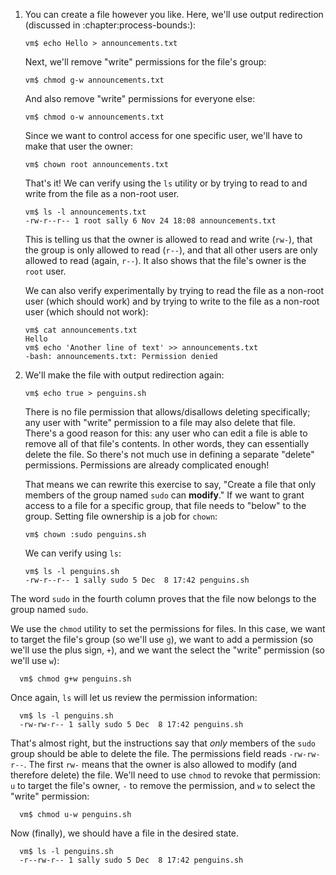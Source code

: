 1. You can create a file however you like. Here, we'll use output redirection
   (discussed in :chapter:process-bounds:):

       vm$ echo Hello > announcements.txt

   Next, we'll remove "write" permissions for the file's group:

       vm$ chmod g-w announcements.txt

   And also remove "write" permissions for everyone else:

       vm$ chmod o-w announcements.txt

   Since we want to control access for one specific user, we'll have to make
   that user the owner:

       vm$ chown root announcements.txt

   That's it! We can verify using the `ls` utility or by trying to read to and
   write from the file as a non-root user.

       vm$ ls -l announcements.txt
       -rw-r--r-- 1 root sally 6 Nov 24 18:08 announcements.txt

   This is telling us that the owner is allowed to read and write (`rw-`), that
   the group is only allowed to read (`r--`), and that all other users are only
   allowed to read (again, `r--`). It also shows that the file's owner is the
   `root` user.

   We can also verify experimentally by trying to read the file as a non-root
   user (which should work) and by trying to write to the file as a non-root
   user (which should not work):

       vm$ cat announcements.txt
       Hello
       vm$ echo 'Another line of text' >> announcements.txt
       -bash: announcements.txt: Permission denied

2. We'll make the file with output redirection again:

       vm$ echo true > penguins.sh

   There is no file permission that allows/disallows deleting specifically; any
   user with "write" permission to a file may also delete that file. There's a
   good reason for this: any user who can edit a file is able to remove all of
   that file's contents. In other words, they can essentially delete the file.
   So there's not much use in defining a separate "delete" permissions.
   Permissions are already complicated enough!

   That means we can rewrite this exercise to say, "Create a file that only
   members of the group named `sudo` can **modify**." If we want to grant
   access to a file for a specific group, that file needs to "below" to the
   group. Setting file ownership is a job for `chown`:

       vm$ chown :sudo penguins.sh

   We can verify using `ls`:

       vm$ ls -l penguins.sh
       -rw-r--r-- 1 sally sudo 5 Dec  8 17:42 penguins.sh

  The word `sudo` in the fourth column proves that the file now belongs to the
  group named `sudo`.

  We use the `chmod` utility to set the permissions for files. In this case,
  we want to target the file's group (so we'll use `g`), we want to add a
  permission (so we'll use the plus sign, `+`), and we want the select the
  "write" permission (so we'll use `w`):

      vm$ chmod g+w penguins.sh

  Once again, `ls` will let us review the permission information:

      vm$ ls -l penguins.sh
      -rw-rw-r-- 1 sally sudo 5 Dec  8 17:42 penguins.sh

  That's almost right, but the instructions say that *only* members of the
  `sudo` group should be able to delete the file. The permissions field reads
  `-rw-rw-r--`. The first `rw-` means that the owner is also allowed to modify
  (and therefore delete) the file. We'll need to use `chmod` to revoke that
  permission: `u` to target the file's owner, `-` to remove the permission, and
  `w` to select the "write" permission:

      vm$ chmod u-w penguins.sh

  Now (finally), we should have a file in the desired state.

      vm$ ls -l penguins.sh
      -r--rw-r-- 1 sally sudo 5 Dec  8 17:42 penguins.sh
